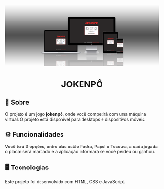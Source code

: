 <img src="./assets/mockup.png">
<div align=center>
<h1>JOKENPÔ</h1>
</div>

## 📝 Sobre

O projeto é um jogo <b>jokenpô</b>, onde você competirá com uma máquina virtual. O projeto está disponível para desktops e dispositivos móveis.

## ⚙ Funcionalidades

Você terá 3 opções, entre elas estão Pedra, Papel e Tesoura, a cada jogada o placar será marcado e a aplicação informará se você perdeu ou ganhou.

## 🖥 Tecnologias

Este projeto foi desenvolvido com HTML, CSS e JavaScript.
